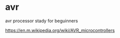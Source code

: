# avr 
avr processor stady for beguinners



https://en.m.wikipedia.org/wiki/AVR_microcontrollers





